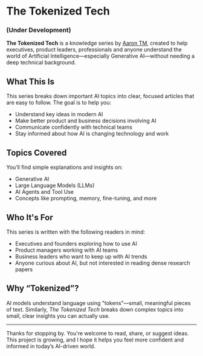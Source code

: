 # The Tokenized Tech
### (Under Development)

**The Tokenized Tech** is a knowledge series by [Aaron TM](https://linkedin.com/in/aarontm19), created to help executives, product leaders, professionals and anyone understand the world of Artificial Intelligence—especially Generative AI—without needing a deep technical background.

## What This Is

This series breaks down important AI topics into clear, focused articles that are easy to follow. The goal is to help you:

- Understand key ideas in modern AI
- Make better product and business decisions involving AI
- Communicate confidently with technical teams
- Stay informed about how AI is changing technology and work

## Topics Covered

You’ll find simple explanations and insights on:

- Generative AI  
- Large Language Models (LLMs)  
- AI Agents and Tool Use  
- Concepts like prompting, memory, fine-tuning, and more

## Who It's For

This series is written with the following readers in mind:

- Executives and founders exploring how to use AI  
- Product managers working with AI teams  
- Business leaders who want to keep up with AI trends  
- Anyone curious about AI, but not interested in reading dense research papers

## Why “Tokenized”?

AI models understand language using "tokens"—small, meaningful pieces of text. Similarly, *The Tokenized Tech* breaks down complex topics into small, clear insights you can actually use.

---

Thanks for stopping by. You're welcome to read, share, or suggest ideas. This project is growing, and I hope it helps you feel more confident and informed in today’s AI-driven world.
